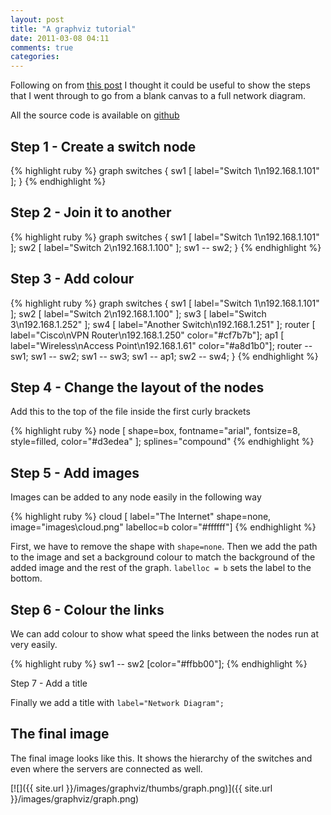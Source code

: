 ```yaml
---
layout: post
title: "A graphviz tutorial"
date: 2011-03-08 04:11
comments: true
categories: 
---
```


Following on from [this post](http://mikegriffin.ie/blog/20110128-a-graphviz-user-defined-language-udl-file-for-notepad)
I thought it could be useful to show the steps that I went through to go from a
blank canvas to a full network diagram.

All the source code is available on [github](https://github.com/mgriffin/graphviz_network)

<!--more-->

Step 1 - Create a switch node
-----------------------------

{% highlight ruby %}
graph switches {
  sw1 [ label="Switch 1\\n192.168.1.101" ];
}
{% endhighlight %}

Step 2 - Join it to another
---------------------------

{% highlight ruby %}
graph switches {
  sw1 [ label="Switch 1\\n192.168.1.101" ];
  sw2 [ label="Switch 2\\n192.168.1.100" ];
  sw1 -- sw2;
}
{% endhighlight %}

Step 3 - Add colour
-------------------

{% highlight ruby %}
graph switches {
  sw1 [ label="Switch 1\\n192.168.1.101" ];
  sw2 [ label="Switch 2\\n192.168.1.100" ];
  sw3 [ label="Switch 3\\n192.168.1.252" ];
  sw4 [ label="Another Switch\\n192.168.1.251" ];
  router [ label="Cisco\\nVPN Router\\n192.168.1.250" color="#cf7b7b"];
  ap1 [ label="Wireless\\nAccess Point\\n192.168.1.61" color="#a8d1b0"];
  router -- sw1;
  sw1 -- sw2;
  sw1 -- sw3;
  sw1 -- ap1;
  sw2 -- sw4;
}
{% endhighlight %}

Step 4 - Change the layout of the nodes
---------------------------------------

Add this to the top of the file inside the first curly brackets

{% highlight ruby %}
node [
    shape=box, 
    fontname="arial",
    fontsize=8,
    style=filled,
    color="#d3edea"
  ];
  splines="compound"
{% endhighlight %}

Step 5 - Add images
-------------------

Images can be added to any node easily in the following way

{% highlight ruby %}
cloud [ label="The Internet" shape=none, image="images\\cloud.png" labelloc=b color="#ffffff"]
{% endhighlight %}

First, we have to remove the shape with `shape=none`. Then we add the path to
the image and set a background colour to match the background of the added
image and the rest of the graph.  `labelloc = b` sets the label to the bottom.

Step 6 - Colour the links
-------------------------

We can add colour to show what speed the links between the nodes run at very
easily.

{% highlight ruby %}
sw1 -- sw2 [color="#ffbb00"];
{% endhighlight %}

Step 7 - Add a title

Finally we add a title with `label="Network Diagram";`

The final image
---------------

The final image looks like this. It shows the hierarchy of the switches and
even where the servers are connected as well.


[![]({{ site.url }}/images/graphviz/thumbs/graph.png)]({{ site.url }}/images/graphviz/graph.png)
